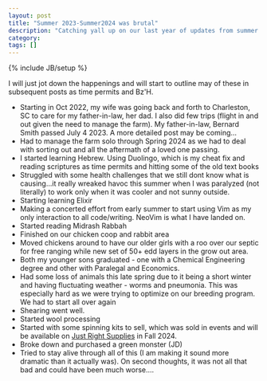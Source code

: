 ```yaml
---
layout: post
title: "Summer 2023-Summer2024 was brutal"
description: "Catching yall up on our last year of updates from summer 2023 till now"
category: 
tags: []
---
```

{% include JB/setup %}

I will just jot down the happenings and will start to outline may of these in subsequent posts as time permits and Bz'H.

- Starting in Oct 2022, my wife was going back and forth to Charleston, SC to care for my father-in-law, her dad. I also did few trips (flight in and out given the need to manage the farm). My father-in-law, Bernard Smith passed July 4 2023. A more detailed post may be coming...
- Had to manage the farm solo through Spring 2024 as we had to deal with sorting out and all the aftermath of a loved one passing.
- I started learning Hebrew. Using Duolingo, which is my cheat fix  and reading scriptures as time permits and hitting some of the old text books
- Struggled with some health challenges that we still dont know what is causing...it really wreaked havoc this summer when I was paralyzed (not literally) to work only when it was cooler and not sunny outside.
- Starting learning Elixir
- Making a concerted effort from early summer to start using Vim as my only interaction to all code/writing. NeoVim is what I have landed on.
- Started reading Midrash Rabbah
- Finished on our chicken coop and rabbit area
- Moved chickens around to have our older girls with a roo over our septic for free ranging while new set of 50+ edd layers in the grow out area.
- Both my younger sons graduated - one with a Chemical Engineering degree and other with Paralegal and Economics.
- Had some loss of animals this late spring due to it being a short winter and having fluctuating weather - worms and pneumonia. This was especially hard as we were trying to optimize on our breeding program. We had to start all over again
- Shearing went well.
- Started wool processing
- Started with some spinning kits to sell, which was sold in events and will be available on [Just Right Supplies](justrightsupplies.com) in Fall 2024.
- Broke down and purchased a green monster (JD)
- Tried to stay alive through all of this (I am making it sound more dramatic than it actually was). On second thoughts, it was not all that bad and could have been much worse....


